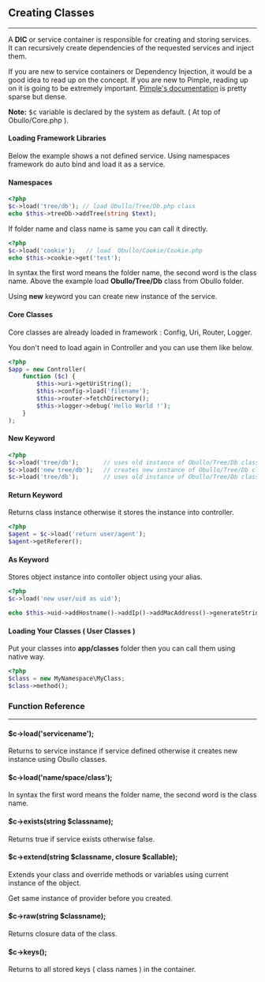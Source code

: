 
## Creating Classes

------

A <b>DIC</b> or service container is responsible for creating and storing services. It can recursively create dependencies of the requested services and inject them.

If you are new to service containers or Dependency Injection, it would be a good idea to read up on the concept. If you are new to Pimple, reading up on it is going to be extremely important. <a href="http://pimple.sensiolabs.org/" target="_blank">Pimple's documentation</a> is pretty sparse but dense.

**Note:** <kbd>$c</kbd> variable is declared by the system as default. ( At top of Obullo/Core.php ).


#### Loading Framework Libraries

Below the example shows a not defined service. Using namespaces framework do auto bind and load it as a service.

#### Namespaces

```php
<?php
$c->load('tree/db'); // load Obullo/Tree/Db.php class
echo $this->treeDb->addTree(string $text);
```

If folder name and class name is same you can call it directly.

```php
<?php
$c->load('cookie');   // load  Obullo/Cookie/Cookie.php
echo $this->cookie->get('test');
```

In syntax the first word means the folder name, the second word is the class name. Above the example load <b>Obullo/Tree/Db</b> class from Obullo folder.

Using <b>new</b> keyword you can create new instance of the service.


#### Core Classes

Core classes are already loaded in framework : Config, Uri, Router, Logger.

You don't need to load again in Controller and you can use them like below.

```php
<?php
$app = new Controller(
    function ($c) {
        $this->uri->getUriString();
        $this->config->load('filename');
        $this->router->fetchDirectory();
        $this->logger->debug('Hello World !');
    }
);
```

#### New Keyword

```php
<?php
$c->load('tree/db');       // uses old instance of Obullo/Tree/Db class.
$c->load('new tree/db');   // creates new instance of Obullo/Tree/Db class.
$c->load('tree/db');       // uses old instance of Obullo/Tree/Db class.
```

#### Return Keyword

Returns class instance otherwise it stores the instance into controller.

```php
<?php
$agent = $c->load('return user/agent');
$agent->getReferer();
```

#### As Keyword

Stores object instance into contoller object using your alias.

```php
<?php
$c->load('new user/uid as uid');

echo $this->uid->addHostname()->addIp()->addMacAddress()->generateString().'<br>';  // gives  2130706433-bc:ae:c5:39:10:44-obullo-desktop-4213360135
```

#### Loading Your Classes ( User Classes )

Put your classes into <b>app/classes</b> folder then you can call them using native way.

```php
<?php
$class = new MyNamespace\MyClass;
$class->method();
```

### Function Reference

------

#### $c->load('servicename');

Returns to service instance if service defined otherwise it creates new instance using Obullo classes.

#### $c->load('name/space/class');

In syntax the first word means the folder name, the second word is the class name.

#### $c->exists(string $classname);

Returns true if service exists otherwise false.

#### $c->extend(string $classname, closure $callable);

Extends your class and override methods or variables using current instance of the object.

Get same instance of provider before you created.

#### $c->raw(string $classname);

Returns closure data of the class.

#### $c->keys();

Returns to all stored keys ( class names ) in the container.